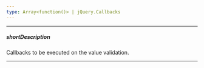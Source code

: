 ```yaml
---
type: Array<function()> | jQuery.Callbacks
---
```

---
##### shortDescription
Callbacks to be executed on the value validation.

---
